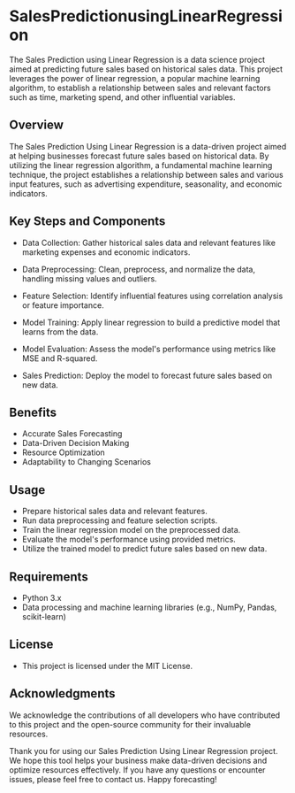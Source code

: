 # SalesPredictionusingLinearRegression
 The Sales Prediction using Linear Regression is a data science project aimed at predicting future sales based on historical sales data. This project leverages the power of linear regression, a popular machine learning algorithm, to establish a relationship between sales and relevant factors such as time, marketing spend, and other influential variables.

## Overview
The Sales Prediction Using Linear Regression is a data-driven project aimed at helping businesses forecast future sales based on historical data. By utilizing the linear regression algorithm, a fundamental machine learning technique, the project establishes a relationship between sales and various input features, such as advertising expenditure, seasonality, and economic indicators.

## Key Steps and Components
+ Data Collection: Gather historical sales data and relevant features like marketing expenses and economic indicators.

+ Data Preprocessing: Clean, preprocess, and normalize the data, handling missing values and outliers.

+ Feature Selection: Identify influential features using correlation analysis or feature importance.

+ Model Training: Apply linear regression to build a predictive model that learns from the data.

+ Model Evaluation: Assess the model's performance using metrics like MSE and R-squared.

+ Sales Prediction: Deploy the model to forecast future sales based on new data.

## Benefits
+ Accurate Sales Forecasting
+ Data-Driven Decision Making
+ Resource Optimization
+ Adaptability to Changing Scenarios
  
## Usage
+ Prepare historical sales data and relevant features.
+ Run data preprocessing and feature selection scripts.
+ Train the linear regression model on the preprocessed data.
+ Evaluate the model's performance using provided metrics.
+ Utilize the trained model to predict future sales based on new data.
  
## Requirements
+ Python 3.x
+ Data processing and machine learning libraries (e.g., NumPy, Pandas, scikit-learn)
  
## License
+ This project is licensed under the MIT License.

## Acknowledgments
We acknowledge the contributions of all developers who have contributed to this project and the open-source community for their invaluable resources.

Thank you for using our Sales Prediction Using Linear Regression project. We hope this tool helps your business make data-driven decisions and optimize resources effectively. If you have any questions or encounter issues, please feel free to contact us. Happy forecasting!




